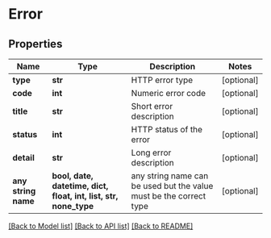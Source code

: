 # Error


## Properties
Name | Type | Description | Notes
------------ | ------------- | ------------- | -------------
**type** | **str** | HTTP error type | [optional] 
**code** | **int** | Numeric error code | [optional] 
**title** | **str** | Short error description | [optional] 
**status** | **int** | HTTP status of the error | [optional] 
**detail** | **str** | Long error description | [optional] 
**any string name** | **bool, date, datetime, dict, float, int, list, str, none_type** | any string name can be used but the value must be the correct type | [optional]

[[Back to Model list]](../README.md#documentation-for-models) [[Back to API list]](../README.md#documentation-for-api-endpoints) [[Back to README]](../README.md)


